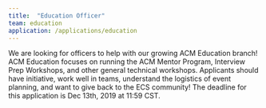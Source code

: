 ```yaml
---
title:  "Education Officer"
team: education
application: /applications/education
---
```

We are looking for officers to help with our growing ACM Education branch! ACM Education focuses on running the ACM Mentor Program, Interview Prep Workshops, and other general technical workshops.
Applicants should have initiative, work well in teams, understand the logistics of event planning, and want to give back to the ECS community!
The deadline for this application is Dec 13th, 2019 at 11:59 CST.